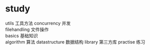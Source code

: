 # study

utils 工具方法
concurrency 并发  
filehandling 文件操作  
basics 基础知识  
algorithm 算法
datastructure 数据结构
library 第三方库
practise 练习 